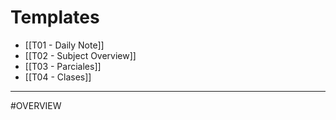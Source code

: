 # Templates
- [[T01 - Daily Note]]
- [[T02 - Subject Overview]]
- [[T03 - Parciales]]
- [[T04 - Clases]]
---
#OVERVIEW